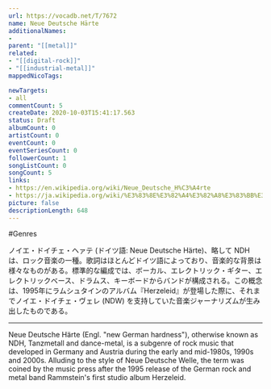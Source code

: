```yaml
---
url: https://vocadb.net/T/7672
name: Neue Deutsche Härte
additionalNames: 
- 
parent: "[[metal]]"
related:
- "[[digital-rock]]"
- "[[industrial-metal]]"
mappedNicoTags:

newTargets:
- all
commentCount: 5
createDate: 2020-10-03T15:41:17.563
status: Draft
albumCount: 0
artistCount: 0
eventCount: 0
eventSeriesCount: 0
followerCount: 1
songListCount: 0
songCount: 5
links: 
- https://en.wikipedia.org/wiki/Neue_Deutsche_H%C3%A4rte
- https://ja.wikipedia.org/wiki/%E3%83%8E%E3%82%A4%E3%82%A8%E3%83%BB%E3%83%89%E3%82%A4%E3%83%81%E3%82%A7%E3%83%BB%E3%83%98%E3%82%A1%E3%83%86
picture: false
descriptionLength: 648
---
```


#Genres

ノイエ・ドイチェ・ヘァテ (ドイツ語: Neue Deutsche Härte)、略して NDH は、ロック音楽の一種。歌詞はほとんどドイツ語によっており、音楽的な背景は様々なものがある。標準的な編成では、ボーカル、エレクトリック・ギター、エレクトリックベース、ドラムス、キーボードからバンドが構成される。この概念は、1995年にラムシュタインのアルバム『Herzeleid』が登場した際に、それまでノイエ・ドイチェ・ヴェレ (NDW) を支持していた音楽ジャーナリズムが生み出したものである。

---

Neue Deutsche Härte (Engl. "new German hardness"), otherwise known as NDH, Tanzmetall and dance-metal, is a subgenre of rock music that developed in Germany and Austria during the early and mid-1980s, 1990s and 2000s. Alluding to the style of Neue Deutsche Welle, the term was coined by the music press after the 1995 release of the German rock and metal band Rammstein's first studio album Herzeleid.